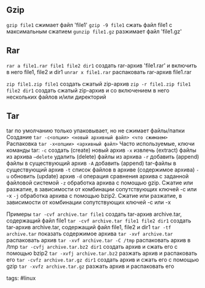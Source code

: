 ## Gzip
`gzip file1` 	сжимает файл 'file1' 
`gzip -9 file1` 	сжать файл file1 с максимальным сжатием
`gunzip file1.gz` 	разжимает файл 'file1.gz'

## Rar
`rar a file1.rar file1 file2 dir1` 	создать rar-архив 'file1.rar' и включить в него file1, file2 и dir1
`unrar x file1.rar`	распаковать rar-архив file1.rar

`zip file1.zip file1` 	создать сжатый zip-архив
`zip -r file1.zip file1 file2 dir1` 	создать сжатый zip-архив и со включением в него нескольких файлов
и/или директорий

## Tar
tar по умолчанию только упаковывает, но не сжимает файлы/папки
Создание
`tar -c<опции> <новый архивный файл> <что сжимаем>`
Распаковка
`tar -x<опции> <архивный файл>`
Часто используемые, ключи команды tar:
`-c`		создать (create) новый архив
`-x`		извлечь (extract) файлы из архива
`–delete`		удалить (delete) файлы из архива
`-r`		добавить (append) файлы в существующий архив
`-A`		добавить (append) tar-файлы в существующий архив
`-t`		список файлов в архиве (содержимое архива)
`-u`		обновить (update) архив
`-d`		операция сравнения архива с заданной файловой системой
`-z`		обработка архива с помощью gzip. Сжатие или разжатие, в зависимости от комбинации сопутствующих ключей -c или -x
`-j`		обработка архива с помощью bzip2. Сжатие или разжатие, в зависимости от комбинации сопутствующих ключей -c или -x

Примеры
`tar -cvf archive.tar file1` создать tar-архив archive.tar, содержащий файл file1
`tar -cvf archive.tar file1 file2 dir1` создать tar-архив archive.tar, содержащий файл file1, file2 и dir1
`tar -tf archive.tar` показать содержимое архива
`tar -xvf archive.tar` распаковать архив
`tar -xvf archive.tar -C /tmp` распаковать архив в /tmp
`tar -cvfj archive.tar.bz2 dir1` создать архив и сжать его с помощью bzip2
`tar -xvfj archive.tar.bz2` разжать архив и распаковать его
`tar -cvfz archive.tar.gz dir1` создать архив и сжать его с помощью gzip
`tar -xvfz archive.tar.gz` разжать архив и распаковать его


tags: #linux 